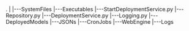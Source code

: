 .
|
|---SystemFiles
    |---Executables
        |---StartDeploymentService.py
        |---Repository.py
        |---DeploymentService.py
        |---Logging.py
    |---DeployedModels
    |---JSONs
    |---CronJobs
    |---WebEngine
    |---Logs
